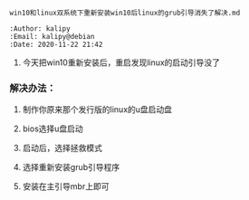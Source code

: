 ```
win10和linux双系统下重新安装win10后linux的grub引导消失了解决.md

:Author: kalipy
:Email: kalipy@debian
:Date: 2020-11-22 21:42
```

1. 今天把win10重新安装后，重启发现linux的启动引导没了

### 解决办法：

1. 制作你原来那个发行版的linux的u盘启动盘

2. bios选择u盘启动

3. 启动后，选择拯救模式

4. 选择重新安装grub引导程序

5. 安装在主引导mbr上即可

